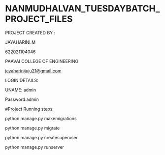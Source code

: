 # NANMUDHALVAN_TUESDAYBATCH_PROJECT_FILES

PROJECT CREATED BY : 

JAYAHARINI.M

622021104046

PAAVAI COLLEGE OF ENGINEERING

jayaharinijuju21@gmail.com



LOGIN DETAILS:


UNAME: admin


Password:admin




#Project Running steps:

python manage.py makemigrations

python manage.py migrate

python manage.py createsuperuser

python manage.py runserver
